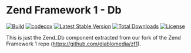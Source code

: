 # Zend Framework 1 - Db

[![Build](https://github.com/diablomedia/zf1-db/workflows/Build/badge.svg?event=push)](https://github.com/diablomedia/zf1-db/actions?query=workflow%3ABuild+event%3Apush)
[![codecov](https://codecov.io/gh/diablomedia/zf1-db/branch/master/graph/badge.svg)](https://codecov.io/gh/diablomedia/zf1-db)
[![Latest Stable Version](https://poser.pugx.org/diablomedia/zendframework1-db/v/stable)](https://packagist.org/packages/diablomedia/zendframework1-db)
[![Total Downloads](https://poser.pugx.org/diablomedia/zendframework1-db/downloads)](https://packagist.org/packages/diablomedia/zendframework1-db)
[![License](https://poser.pugx.org/diablomedia/zendframework1-db/license)](https://packagist.org/packages/diablomedia/zendframework1-db)

This is just the Zend_Db component extracted from our fork of the Zend Framework 1 repo (https://github.com/diablomedia/zf1).
